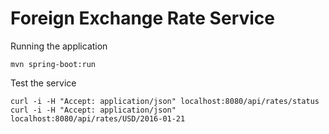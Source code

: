 # Foreign Exchange Rate Service

Running the application

    mvn spring-boot:run
    
Test the service

    curl -i -H "Accept: application/json" localhost:8080/api/rates/status
    curl -i -H "Accept: application/json" localhost:8080/api/rates/USD/2016-01-21


